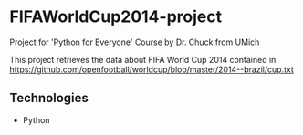 # FIFAWorldCup2014-project
Project for 'Python for Everyone' Course by Dr. Chuck from UMich

This project retrieves the data about FIFA World Cup 2014 contained in https://github.com/openfootball/worldcup/blob/master/2014--brazil/cup.txt

## Technologies

* Python
